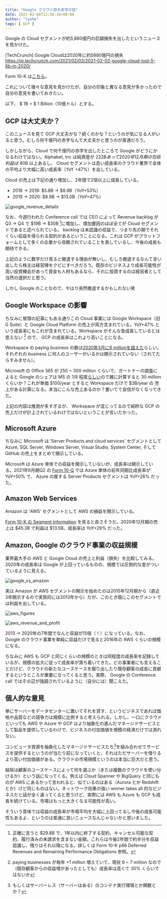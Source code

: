 ```yaml
---
title: "Google クラウド巨大赤字の話"
date: 2021-02-06T11:56:34+09:00
author: "lyohe"
tags: [ GCP ]
---
```


Google の Cloud セグメントが約5,880億円の巨額損失を出したというニュースを見かけた。

[TechCrunch] Google Cloudは2020年に約5880億円の損失
https://jp.techcrunch.com/2021/02/03/2021-02-02-google-cloud-lost-5-6b-in-2020/

Form 10-K は[こちら](https://www.sec.gov/Archives/edgar/data/1652044/000165204421000010/goog-20201231.htm)。

これについて様々な意見を見かけたが、自分の印象と異なる意見が多かったので自分の意見を書いておきたい。

以下、 $ 1B = $ 1 Billion（10億ドル）とする。

## GCP は大丈夫か？

このニュースを見て GCP 大丈夫かな？続くのかな？というのが気になる人がいると思う。むしろ何千億円の赤字なんて大丈夫かと思うのが普通だろう。

しかしながら、Cloud で何千億円の赤字を出したところで Google がどうにかなるわけではない。Alphabet, Inc は純資産が $222B あって2020年12月期の包括利益は$ 40B 以上あるし、 Cloud セグメントは高い成長率のクラウド業界で全体の平均より大幅に高い成長率（YoY +47%）を出している。

Cloud の売上は下記の通り増加し、2年間で2倍以上に成長している。

- 2018 -> 2019: $5.8B -> $8.9B（YoY+53%）
- 2019 -> 2020: $8.9B -> $13.0B（YoY+47%）

![google_revenue_details](/post/2021-02-06/google_revenue_details.png)

なお、今週行われた Conference call では CEO によって Revenue backlog が Q3 -> Q4 で $19B -> $30B [^1]に増加し、増加要因のほぼ全てが Cloud セグメントであると述べられている。 backlog は未認識の収益で、つまり先の期でそれくらい収益を得られる契約があるということになる。これは GCP がプラットフォームとして多くの企業から信頼されていることを表しているし、今後の成長も期待できる。

[^1]: 正確に言うと $29.8B で、1年以内に終了する契約、キャンセル可能な契約、履行済みの未請求を含まない金額。これらは今後2年間で約半分を収益認識し、残りはそれ以降になる。詳しくは Form 10-K p66 Deferred Revenues and Remaining Performance Obligations 参照。

上記のように数字だけ見ると撤退する理由が無いし、むしろ撤退するなんて言い出したら株主は経営陣をクビにすべきだろう。既存のビジネスより成長可能性が高い投資機会があって資金も人材もあるなら、それに投資するのは経営者として当然の選択だと思う。

しかし Google のことなので、やはり突然撤退するかもしれない笑

## Google Workspace の影響

ちなみに冒頭の記事にもある通りこの Cloud 事業には Google Workspace（旧 G Suite）と Google Cloud Platform の売上が両方含まれている。YoY+47% という成長率にもこれが含まれている。Workspace がそんな急成長しているとは思えない [^2] ので、 GCP の成長率はこれより高いことになる。

[^2]: paying businesses が毎年 +1 million 増えていて、現状 6 ~ 7 million なので（既存顧客からの収益増があったとしても）成長率は高くて 30% くらいではないか

Workspace の paying business の数は[2020年3月に6 millionを超えた](https://www.cnbc.com/2020/04/07/google-g-suite-passes-6-million-customers.html)らしい。それぞれの business に何人のユーザーがいるかは開示されていない（されてたらすみません）。

Microsoft の Office 365 が 250 ~ 300 million くらいで、ガートナーの調査によると Google のシェアは MS の 1/8 程度[らしい](https://www.cnbc.com/2020/10/06/google-g-suite-becomes-workspace-gets-new-pricing-tiers.html)ので雑に計算すると 30 million くらいか？これが単価 $100/year とすると Workspace だけで $3B/year の 売上がある計算になる。本当にこんな売上あるのか？書いてて自信がなくなってきた。

上記の内容は推測が多すぎるが、 Workspace が混じってるので純粋な GCP の売上だけが計上されているわけではないということが言いたかった。

## Microsoft Azure

ちなみに Microsoft は ’Server Products and cloud services’ セグメントとして Azure, SQL Server, Windows Server, Visual Studio, System Center, そして GitHub の売上をまとめて開示している。

Microsoft は Azure 単体での収益を開示していないが、成長率は開示している。2021年6月期Q2 の [Form 10-Q](https://microsoft.gcs-web.com/node/28966/html) では Azure 単体の前年同期比成長率が YoY+50% で、 Azure の属する Server Products セグメントは YoY+26% だった。

## Amazon Web Services

Amazon は 'AWS' セグメントとして AWS の損益を開示している。

[Form 10-K の Segment Information](https://d18rn0p25nwr6d.cloudfront.net/CIK-0001018724/5a60b19f-08ef-4231-ad6a-f4810eb38769.html#) を見ると良さそうだ。2020年12月期の売上は $45.3B で利益は $13.5B、成長率は YoY+29% だった。

## Amazon, Google のクラウド事業の収益規模

業界最大手の AWS と Google Cloud の売上と利益（損失）を比較してみる。2020年の成長率は Google が上回っているものの、規模では圧倒的な差がついているように見える。

![google_vs_amazon](/post/2021-02-06/google_vs_amazon.png)

実は Amazon が AWS セグメントの開示を始めたのは2015年12月期から（直近3年開示するので実質的には2013年から）だが、このとき既にこのセグメントでは利益を出している。

![aws_figures](/post/2021-02-06/aws_figures.png)

![aws_revenue_and_profit](/post/2021-02-06/aws_revenue_and_profit.png)

2013 -> 2020年の7年間でなんと収益が15倍（！）になっている。なお、Google のクラウド事業を単純に収益だけで見ると2016年の AWS くらいの規模になる。

ちなみに AWS も GCP と同じくらいの規模のときは同程度の成長率を記録しているが、規模の拡大に従って成長率が落ち着いてきた。どの事業者にも言えることだけど、クラウドの新たなユースケースを掘り出したり既存顧客の成長に貢献するというところが重要になってくると思う。実際、 Google の Conference call ではその辺が強調されているように（自分には）聞こえた。

## 個人的な意見

単にサーバーをデータセンターに置いてそれを貸す、というビジネスであれば価格や品質などの競争力は規模に比例すると考えられる。しかし、一口にクラウドといっても AWS や Azure や GCP はより抽象化の進んだマネージドサービスとして製品を提供しているわけで、ビジネスの付加価値を規模の経済だけでは測れない。

コンピュータ資源を抽象化したマネージドサービスたち[^3]を組み合わせてサービスを提供するというのが当たり前になっていくと、それはただサーバーを借りるより高い付加価値がある。クラウドの市場規模というのは本当に巨大だと思う。

[^3]: もしくはサーバーレス（サーバーはある）のコンテナ実行環境とか関数とか？

結局は顧客のユースケースによって何を選ぶか（または複数のクラウドを使い分けるか）という話になってくる。例えば Cloud Spanner や BigQuery と同じものが AWS にあるかって言われると、似ているのはある（Aurora とか Redshift とか）けど同じものはない。ネットワーク効果の強い winner takes all 的なビジネスだと話が全く違ってくると思うけど、実際には AWS も Azure も GCP も成長を続けている。市場はもっと大きくなる可能性が高い。

そういう意味では収益の成長率が市場平均を大幅に上回ってるし今後の成長可能性もあるよ、というのは普通に良いニュースなんじゃないかと思いました。